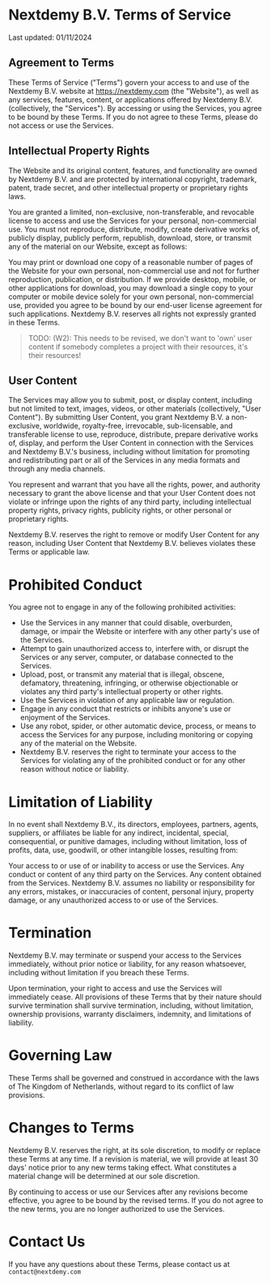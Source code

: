 # Nextdemy B.V. Terms of Service

Last updated: 01/11/2024

## Agreement to Terms

These Terms of Service ("Terms") govern your access to and use of the Nextdemy B.V. website at https://nextdemy.com (the "Website"), as well as any services, features, content, or applications offered by Nextdemy B.V. (collectively, the "Services"). By accessing or using the Services, you agree to be bound by these Terms. If you do not agree to these Terms, please do not access or use the Services.

## Intellectual Property Rights

The Website and its original content, features, and functionality are owned by Nextdemy B.V. and are protected by international copyright, trademark, patent, trade secret, and other intellectual property or proprietary rights laws.

You are granted a limited, non-exclusive, non-transferable, and revocable license to access and use the Services for your personal, non-commercial use. You must not reproduce, distribute, modify, create derivative works of, publicly display, publicly perform, republish, download, store, or transmit any of the material on our Website, except as follows:

You may print or download one copy of a reasonable number of pages of the Website for your own personal, non-commercial use and not for further reproduction, publication, or distribution.
If we provide desktop, mobile, or other applications for download, you may download a single copy to your computer or mobile device solely for your own personal, non-commercial use, provided you agree to be bound by our end-user license agreement for such applications.
Nextdemy B.V. reserves all rights not expressly granted in these Terms.

> TODO: (W2): This needs to be revised, we don't want to 'own' user content if somebody completes a project with their resources, it's their resources!

## User Content

The Services may allow you to submit, post, or display content, including but not limited to text, images, videos, or other materials (collectively, "User Content"). By submitting User Content, you grant Nextdemy B.V. a non-exclusive, worldwide, royalty-free, irrevocable, sub-licensable, and transferable license to use, reproduce, distribute, prepare derivative works of, display, and perform the User Content in connection with the Services and Nextdemy B.V.'s business, including without limitation for promoting and redistributing part or all of the Services in any media formats and through any media channels.

You represent and warrant that you have all the rights, power, and authority necessary to grant the above license and that your User Content does not violate or infringe upon the rights of any third party, including intellectual property rights, privacy rights, publicity rights, or other personal or proprietary rights.

Nextdemy B.V. reserves the right to remove or modify User Content for any reason, including User Content that Nextdemy B.V. believes violates these Terms or applicable law.

# Prohibited Conduct

You agree not to engage in any of the following prohibited activities:

- Use the Services in any manner that could disable, overburden, damage, or impair the Website or interfere with any other party's use of the Services.
- Attempt to gain unauthorized access to, interfere with, or disrupt the Services or any server, computer, or database connected to the Services.
- Upload, post, or transmit any material that is illegal, obscene, defamatory, threatening, infringing, or otherwise objectionable or violates any third party's intellectual property or other rights.
- Use the Services in violation of any applicable law or regulation.
- Engage in any conduct that restricts or inhibits anyone's use or enjoyment of the Services.
- Use any robot, spider, or other automatic device, process, or means to access the Services for any purpose, including monitoring or copying any of the material on the Website.
- Nextdemy B.V. reserves the right to terminate your access to the Services for violating any of the prohibited conduct or for any other reason without notice or liability.

# Limitation of Liability

In no event shall Nextdemy B.V., its directors, employees, partners, agents, suppliers, or affiliates be liable for any indirect, incidental, special, consequential, or punitive damages, including without limitation, loss of profits, data, use, goodwill, or other intangible losses, resulting from:

Your access to or use of or inability to access or use the Services.
Any conduct or content of any third party on the Services.
Any content obtained from the Services.
Nextdemy B.V. assumes no liability or responsibility for any errors, mistakes, or inaccuracies of content, personal injury, property damage, or any unauthorized access to or use of the Services.

# Termination

Nextdemy B.V. may terminate or suspend your access to the Services immediately, without prior notice or liability, for any reason whatsoever, including without limitation if you breach these Terms.

Upon termination, your right to access and use the Services will immediately cease. All provisions of these Terms that by their nature should survive termination shall survive termination, including, without limitation, ownership provisions, warranty disclaimers, indemnity, and limitations of liability.

# Governing Law

These Terms shall be governed and construed in accordance with the laws of The Kingdom of Netherlands, without regard to its conflict of law provisions.

# Changes to Terms

Nextdemy B.V. reserves the right, at its sole discretion, to modify or replace these Terms at any time. If a revision is material, we will provide at least 30 days' notice prior to any new terms taking effect. What constitutes a material change will be determined at our sole discretion.

By continuing to access or use our Services after any revisions become effective, you agree to be bound by the revised terms. If you do not agree to the new terms, you are no longer authorized to use the Services.

# Contact Us

If you have any questions about these Terms, please contact us at `contact@nextdemy.com`
